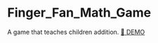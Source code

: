 # Finger_Fan_Math_Game
A game that teaches children addition. <a href="https://abdelhafidrahab.github.io/Finger_Fan_Math_Game/"> 🚀 DEMO  </a> <br>
